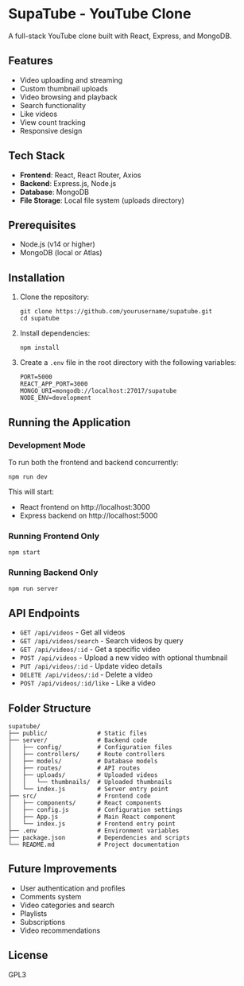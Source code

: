 # SupaTube - YouTube Clone

A full-stack YouTube clone built with React, Express, and MongoDB.

## Features

- Video uploading and streaming
- Custom thumbnail uploads
- Video browsing and playback
- Search functionality
- Like videos
- View count tracking
- Responsive design

## Tech Stack

- **Frontend**: React, React Router, Axios
- **Backend**: Express.js, Node.js
- **Database**: MongoDB
- **File Storage**: Local file system (uploads directory)

## Prerequisites

- Node.js (v14 or higher)
- MongoDB (local or Atlas)

## Installation

1. Clone the repository:
   ```
   git clone https://github.com/yourusername/supatube.git
   cd supatube
   ```

2. Install dependencies:
   ```
   npm install
   ```

3. Create a `.env` file in the root directory with the following variables:
   ```
   PORT=5000
   REACT_APP_PORT=3000
   MONGO_URI=mongodb://localhost:27017/supatube
   NODE_ENV=development
   ```

## Running the Application

### Development Mode

To run both the frontend and backend concurrently:

```
npm run dev
```

This will start:
- React frontend on http://localhost:3000
- Express backend on http://localhost:5000

### Running Frontend Only

```
npm start
```

### Running Backend Only

```
npm run server
```

## API Endpoints

- `GET /api/videos` - Get all videos
- `GET /api/videos/search` - Search videos by query
- `GET /api/videos/:id` - Get a specific video
- `POST /api/videos` - Upload a new video with optional thumbnail
- `PUT /api/videos/:id` - Update video details
- `DELETE /api/videos/:id` - Delete a video
- `POST /api/videos/:id/like` - Like a video

## Folder Structure

```
supatube/
├── public/              # Static files
├── server/              # Backend code
│   ├── config/          # Configuration files
│   ├── controllers/     # Route controllers
│   ├── models/          # Database models
│   ├── routes/          # API routes
│   ├── uploads/         # Uploaded videos
│   │   └── thumbnails/  # Uploaded thumbnails
│   └── index.js         # Server entry point
├── src/                 # Frontend code
│   ├── components/      # React components
│   ├── config.js        # Configuration settings
│   ├── App.js           # Main React component
│   └── index.js         # Frontend entry point
├── .env                 # Environment variables
├── package.json         # Dependencies and scripts
└── README.md            # Project documentation
```

## Future Improvements

- User authentication and profiles
- Comments system
- Video categories and search
- Playlists
- Subscriptions
- Video recommendations

## License

GPL3
